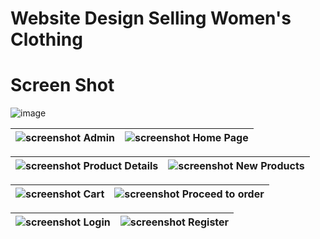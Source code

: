 # Website Design Selling Women's Clothing

# Screen Shot

![image](https://github.com/user-attachments/assets/a639b951-d46a-4683-9873-e77dd3d5aae7)

![screenshot](https://github.com/user-attachments/assets/c78eb90d-d66c-457a-a37f-32acf3ccc690) Admin | ![screenshot](https://github.com/user-attachments/assets/f1ea4c17-5209-4d01-95bb-71b3d3391773) Home Page |
|-|-|

![screenshot](https://github.com/user-attachments/assets/b25d1ff7-a294-4182-9c8f-2dd3f24b269f) Product Details | ![screenshot](https://github.com/user-attachments/assets/d4ebee96-538d-4655-9996-b61ebd09d443) New Products |
|-|-|

![screenshot](https://github.com/user-attachments/assets/bb768271-042d-4d2f-91e4-404d93c60f29) Cart | ![screenshot](https://github.com/user-attachments/assets/16bfb408-d344-46f3-a395-8004adac6099) Proceed to order |
|-|-|

![screenshot](https://github.com/user-attachments/assets/a21afa2d-becd-4874-94f1-f1087d2bb0cb)  Login | ![screenshot](https://github.com/user-attachments/assets/5c17cb2d-a7bd-436d-ae82-4445a70c5aef) Register|
|-|-|

